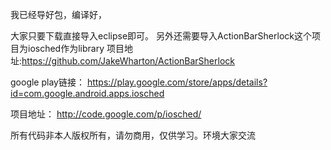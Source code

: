 我已经导好包，编译好，

大家只要下载直接导入eclipse即可。
另外还需要导入ActionBarSherlock这个项目为iosched作为library
项目地址:https://github.com/JakeWharton/ActionBarSherlock


google play链接：
https://play.google.com/store/apps/details?id=com.google.android.apps.iosched

项目地址：
http://code.google.com/p/iosched/


所有代码非本人版权所有，请勿商用，仅供学习。环境大家交流






